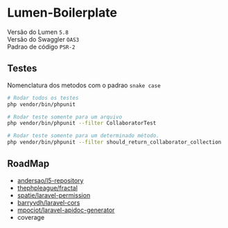 # Lumen-Boilerplate

Versão do Lumen `5.8`\
Versão do Swaggler `OAS3`\
Padrao de código `PSR-2`

## Testes

Nomenclatura dos metodos com o padrao `snake case`

```bash
# Rodar todos os testes
php vendor/bin/phpunit

# Rodar teste somente para um arquivo
php vendor/bin/phpunit --filter CollaboratorTest

# Rodar teste somente para um determinado método.
php vendor/bin/phpunit --filter should_return_collaborator_collection

```

## RoadMap

* [andersao/l5-repository](https://github.com/andersao/l5-repository)
* [thephpleague/fractal](https://github.com/thephpleague/fractal)
* [spatie/laravel-permission](https://github.com/spatie/laravel-permission)
* [barryvdh/laravel-cors](https://github.com/barryvdh/laravel-cors)
* [mpociot/laravel-apidoc-generator](https://github.com/mpociot/laravel-apidoc-generator)
* coverage
